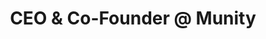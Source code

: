 ---
draft: false
name: "Martin Perreau"
title: "CEO & Co-Founder @ Munity"
quote: "The only Slack where I actually learn stuff from direct insights!"
avatar: {
    src: "https://media.licdn.com/dms/image/C5603AQHvRgZUZO6LUw/profile-displayphoto-shrink_800_800/0/1642172861838?e=1692835200&v=beta&t=mbw27D960led0SSO52rGkYaolLk7-cEBTuJ-F3QaQWY",
    alt: "MartinP"
}
publishDate: "2022-11-09 15:39"
---